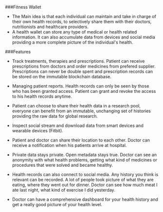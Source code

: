 ###Fitness Wallet 

- The Main idea is that each individual can maintain and take in charge of their own health records, to selectively share them with their doctors, nutritionists and healthcare providers.
- A health wallet can store any type of medical or health related information. It can also accumulate data from devices and social media providing a more complete picture of the individual's health.

###Features

- Track treatments, therapies and prescriptions. Patient can receive prescriptions from doctors and order medicines from prefered supplier. Prescriptions can never be double spent and prescription records can be stored on the immutable blockchain database.

- Managing patient reports. Health records can only be seen by those who has been granted access. Patient can grant and revoke the access to his health records anytime.

- Patient can choose to share their health data in a research pool, everyone can benefit from an immutable, unchanging set of histories providing the raw data for global research. 

- Inspect social stream and download data from smart devices and wearable devices (Fitbit).

- Patient and doctor can share their location to each other. Doctor can receive a notification when his patients arrive at hospital.

- Private data stays private. Open metadata stays true. Doctor can see an anonymity with what health problems, getting what kind of medicines or procedures that were solved and became healthy.

- Health records can also connect to social media. Any history you think is relevant can be recorded. A lot of people took picture of what they are eating, where they went out for dinner. Doctor can see how much meat I ate last night, what kind of exercise I did yesterday.

- Doctor can have a comprehensive dashboard for your health history and get a really good picture of your health level.
